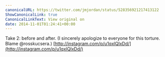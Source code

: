 ```yaml
---
canonicalURL: https://twitter.com/jmjordan/status/528356921217413122
ShowCanonicalLink: true
CanonicalLinkText: View original on
date: 2014-11-01T01:24:41+00:00
---
```

Take 2: before and after. (I sincerely apologize to everyone for this torture. Blame @rosskucsera.) [http://instagram.com/p/u1qxlQIxDd/](http://instagram.com/p/u1qxlQIxDd/)